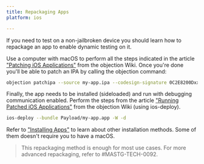 ```yaml
---
title: Repackaging Apps
platform: ios

---
```


If you need to test on a non-jailbroken device you should learn how to repackage an app to enable dynamic testing on it.

Use a computer with macOS to perform all the steps indicated in the article ["Patching iOS Applications"](https://github.com/sensepost/objection/wiki/Patching-iOS-Applications) from the objection Wiki. Once you're done you'll be able to patch an IPA by calling the objection command:

```bash
objection patchipa --source my-app.ipa --codesign-signature 0C2E8200Dxxxx
```

Finally, the app needs to be installed (sideloaded) and run with debugging communication enabled. Perform the steps from the article ["Running Patched iOS Applications"](https://github.com/sensepost/objection/wiki/Running-Patched-iOS-Applications) from the objection Wiki (using ios-deploy).

```bash
ios-deploy --bundle Payload/my-app.app -W -d
```

Refer to ["Installing Apps"](#installing-apps) to learn about other installation methods. Some of them doesn't require you to have a macOS.

> This repackaging method is enough for most use cases. For more advanced repackaging, refer to #MASTG-TECH-0092.
